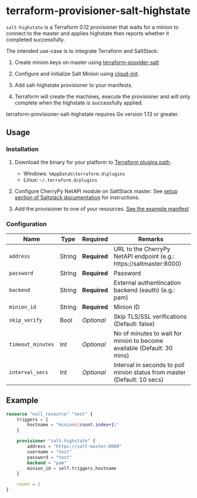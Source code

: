 # terraform-provisioner-salt-highstate

`salt-highstate` is a Terraform 0.12 provisioner that waits for a minion to connect to the master and applies highstate then reports whether it completed successfully.

The intended use-case is to integrate Terraform and SaltStack:
1. Create minion keys on master using [terraform-provider-salt](https://github.com/finarfin/terraform-provider-salt)

2. Configure and initialize Salt Minion using [cloud-init](https://cloudinit.readthedocs.io/en/latest/topics/modules.html#salt-minion).

3. Add salt-highstate provisioner to your manifests.

4. Terraform will create the machines, execute the provisioner and will only complete when the highstate is successfully applied. 
 
terraform-provisioner-salt-highstate requires Go version 1.13 or greater.

## Usage

### Installation
1. Download the binary for your platform to [Terraform plugins path](https://www.terraform.io/docs/plugins/basics.html#installing-plugins).
    - Windows: `%AppData%\terraform.d\plugins`
    - Linux: `~/.terraform.d/plugins`

2. Configure CherryPy NetAPI module on SaltStack master. See [setup section of Saltstack documentation](https://docs.saltstack.com/en/latest/ref/netapi/all/salt.netapi.rest_cherrypy.html#a-rest-api-for-salt) for instructions.

3. Add the provisioner to one of your resources. [See the example manifest](example/main.tf)

### Configuration
| Name | Type | Required | Remarks |
|-|-|-|-|
| `address` | String | **Required** | URL to the CherryPy NetAPI endpoint (e.g.: https://saltmaster:8000) | `username`| String | **Required** | Username |
| `password`| String | **Required** | Password |
| `backend` | String | **Required** | External authentincation backend (eauth) (e.g.: pam) |
| `minion_id` | String | **Required** | Minion ID |
| `skip_verify` | Bool | *Optional* | Skip TLS/SSL verifications (Default: false) |
| `timeout_minutes` | Int | *Optional* | No of minutes to wait for minion to become available (Default: 30 mins) |
| `interval_secs` | Int | *Optional* | Interval in seconds to poll minion status from master (Default: 10 secs) |

## Example
```terraform
resource "null_resource" "test" {
    triggers = {
        hostname = "minion${count.index+1}"
    }

    provisioner "salt-highstate" {
        address = "https://salt-master:8000"
        username = "test"
        password = "test"
        backend = "pam"
        minion_id = self.triggers.hostname
    }

    count = 2
}
```
